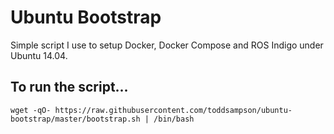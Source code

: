 # Ubuntu Bootstrap

Simple script I use to setup Docker, Docker Compose and ROS Indigo under Ubuntu 14.04.

## To run the script...

`wget -qO- https://raw.githubusercontent.com/toddsampson/ubuntu-bootstrap/master/bootstrap.sh | /bin/bash`
